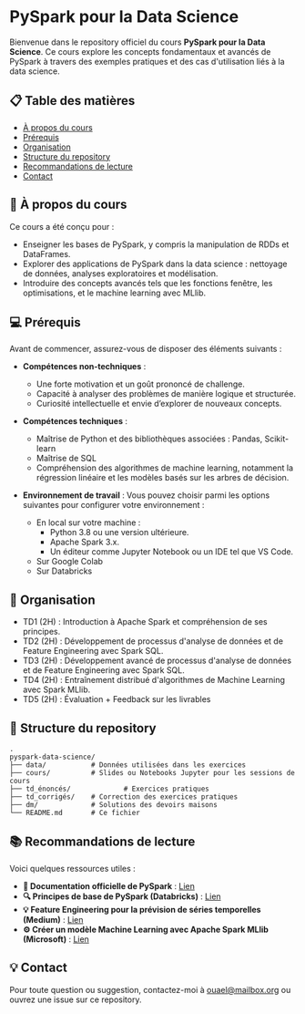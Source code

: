 # **PySpark pour la Data Science**  

Bienvenue dans le repository officiel du cours **PySpark pour la Data Science**. Ce cours explore les concepts fondamentaux et avancés de PySpark à travers des exemples pratiques et des cas d'utilisation liés à la data science.  

## 📋 **Table des matières**  

- [À propos du cours](#-à-propos-du-cours)  
- [Prérequis](#-prérequis)
- [Organisation](#-organisation)
- [Structure du repository](#-structure-du-repository)
- [Recommandations de lecture](#-recommandations-de-lecture)
- [Contact](#-contact)

## 🎯 **À propos du cours**  

Ce cours a été conçu pour :  
- Enseigner les bases de PySpark, y compris la manipulation de RDDs et DataFrames.  
- Explorer des applications de PySpark dans la data science : nettoyage de données, analyses exploratoires et modélisation.  
- Introduire des concepts avancés tels que les fonctions fenêtre, les optimisations, et le machine learning avec MLlib.  

## 💻 **Prérequis**  

Avant de commencer, assurez-vous de disposer des éléments suivants : 

- **Compétences non-techniques** :
  - Une forte motivation et un goût prononcé de challenge.
  - Capacité à analyser des problèmes de manière logique et structurée.
  - Curiosité intellectuelle et envie d’explorer de nouveaux concepts.

- **Compétences techniques** :
  - Maîtrise de Python et des bibliothèques associées : Pandas, Scikit-learn
  - Maîtrise de SQL
  - Compréhension des algorithmes de machine learning, notamment la régression linéaire et les modèles basés sur les arbres de décision.
    
- **Environnement de travail** :
Vous pouvez choisir parmi les options suivantes pour configurer votre environnement :
  - En local sur votre machine :
    - Python 3.8 ou une version ultérieure.
    - Apache Spark 3.x.
    - Un éditeur comme Jupyter Notebook ou un IDE tel que VS Code.
  - Sur Google Colab
  - Sur Databricks

## 📅 **Organisation**  

- TD1 (2H) : Introduction à Apache Spark et compréhension de ses principes.
- TD2 (2H) : Développement de processus d'analyse de données et de Feature Engineering avec Spark SQL.
- TD3 (2H) : Développement avancé de processus d'analyse de données et de Feature Engineering avec Spark SQL.
- TD4 (2H) : Entraînement distribué d'algorithmes de Machine Learning avec Spark MLlib.
- TD5 (2H) : Évaluation + Feedback sur les livrables

## 📂 **Structure du repository**
    .
    pyspark-data-science/
    ├── data/           # Données utilisées dans les exercices
    ├── cours/          # Slides ou Notebooks Jupyter pour les sessions de cours  
    ├── td_énoncés/             # Exercices pratiques
    ├── td_corrigés/    # Correction des exercices pratiques
    ├── dm/             # Solutions des devoirs maisons
    └── README.md       # Ce fichier

## 📚 **Recommandations de lecture**  

Voici quelques ressources utiles :  

- **📖 Documentation officielle de PySpark** : [Lien](https://spark.apache.org/docs/latest/api/python/index.html)  
- **🔍 Principes de base de PySpark (Databricks)** : [Lien](https://learn.microsoft.com/fr-fr/azure/databricks/pyspark/basics)  
- **💡 Feature Engineering pour la prévision de séries temporelles (Medium)** :  [Lien](https://medium.com/@soyoungluna/tutorial-feature-engineering-for-weekly-time-series-forecasting-in-pyspark-b207c41869f4)  
- **⚙️ Créer un modèle Machine Learning avec Apache Spark MLlib (Microsoft)** : [Lien](https://learn.microsoft.com/fr-fr/fabric/data-science/fabric-sparkml-tutorial)  

## 💡 **Contact**
Pour toute question ou suggestion, contactez-moi à ouael@mailbox.org ou ouvrez une issue sur ce repository.


 
